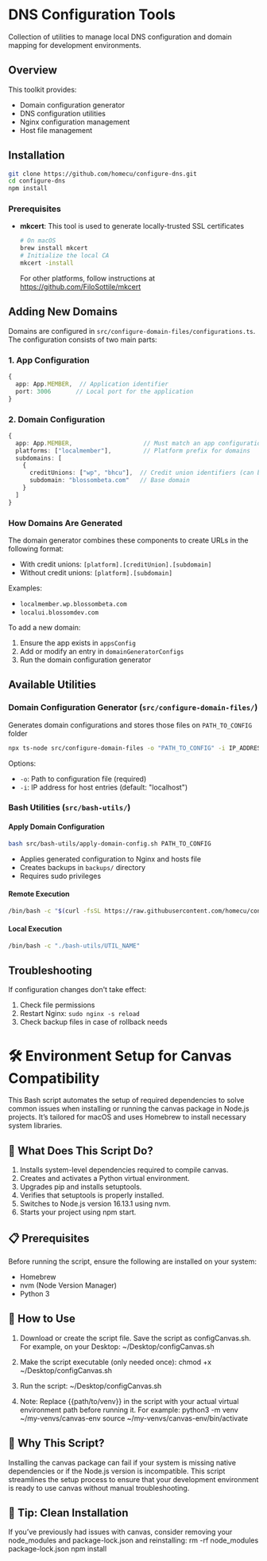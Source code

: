 # DNS Configuration Tools

Collection of utilities to manage local DNS configuration and domain mapping for development environments.

## Overview

This toolkit provides:

- Domain configuration generator
- DNS configuration utilities
- Nginx configuration management
- Host file management

## Installation

```bash
git clone https://github.com/homecu/configure-dns.git
cd configure-dns
npm install
```

### Prerequisites

- **mkcert**: This tool is used to generate locally-trusted SSL certificates
  ```bash
  # On macOS
  brew install mkcert
  # Initialize the local CA
  mkcert -install
  ```
  For other platforms, follow instructions at https://github.com/FiloSottile/mkcert

## Adding New Domains

Domains are configured in `src/configure-domain-files/configurations.ts`. The configuration consists of two main parts:

### 1. App Configuration

```typescript
{
  app: App.MEMBER,  // Application identifier
  port: 3006       // Local port for the application
}
```

### 2. Domain Configuration

```typescript
{
  app: App.MEMBER,                    // Must match an app configuration
  platforms: ["localmember"],         // Platform prefix for domains
  subdomains: [
    {
      creditUnions: ["wp", "bhcu"],  // Credit union identifiers (can be empty)
      subdomain: "blossombeta.com"   // Base domain
    }
  ]
}
```

### How Domains Are Generated

The domain generator combines these components to create URLs in the following format:

- With credit unions: `[platform].[creditUnion].[subdomain]`
- Without credit unions: `[platform].[subdomain]`

Examples:

- `localmember.wp.blossombeta.com`
- `localui.blossomdev.com`

To add a new domain:

1. Ensure the app exists in `appsConfig`
2. Add or modify an entry in `domainGeneratorConfigs`
3. Run the domain configuration generator

## Available Utilities

### Domain Configuration Generator (`src/configure-domain-files/`)

Generates domain configurations and stores those files on `PATH_TO_CONFIG` folder

```bash
npx ts-node src/configure-domain-files -o "PATH_TO_CONFIG" -i IP_ADDRESS
```

Options:

- `-o`: Path to configuration file (required)
- `-i`: IP address for host entries (default: "localhost")

### Bash Utilities (`src/bash-utils/`)

#### Apply Domain Configuration

```bash
bash src/bash-utils/apply-domain-config.sh PATH_TO_CONFIG
```

- Applies generated configuration to Nginx and hosts file
- Creates backups in `backups/` directory
- Requires sudo privileges

#### Remote Execution

```bash
/bin/bash -c "$(curl -fsSL https://raw.githubusercontent.com/homecu/configure-dns/refs/heads/main/src/bash-utils/UTIL_NAME)"
```

#### Local Execution

```bash
/bin/bash -c "./bash-utils/UTIL_NAME"
```

## Troubleshooting

If configuration changes don't take effect:

1. Check file permissions
2. Restart Nginx: `sudo nginx -s reload`
3. Check backup files in case of rollback needs


# 🛠️ Environment Setup for Canvas Compatibility

This Bash script automates the setup of required dependencies to solve common issues when installing or running the canvas package in Node.js projects. It’s tailored for macOS and uses Homebrew to install necessary system libraries.

## 📄 What Does This Script Do?
1. Installs system-level dependencies required to compile canvas.
2. Creates and activates a Python virtual environment.
3. Upgrades pip and installs setuptools.
4. Verifies that setuptools is properly installed.
5. Switches to Node.js version 16.13.1 using nvm.
6. Starts your project using npm start.

## 📋 Prerequisites
Before running the script, ensure the following are installed on your system:

* Homebrew
* nvm (Node Version Manager)
* Python 3

## 🚀 How to Use
1. Download or create the script file.
Save the script as configCanvas.sh. For example, on your Desktop:
~/Desktop/configCanvas.sh

2. Make the script executable (only needed once):
chmod +x ~/Desktop/configCanvas.sh

3. Run the script:
~/Desktop/configCanvas.sh

4. Note: Replace {{path/to/venv}} in the script with your actual virtual environment path before running it. For example:
python3 -m venv ~/my-venvs/canvas-env
source ~/my-venvs/canvas-env/bin/activate


## 🧩 Why This Script?
Installing the canvas package can fail if your system is missing native dependencies or if the Node.js version is incompatible. This script streamlines the setup process to ensure that your development environment is ready to use canvas without manual troubleshooting.

## 🧼 Tip: Clean Installation
If you’ve previously had issues with canvas, consider removing your node_modules and package-lock.json and reinstalling:
rm -rf node_modules package-lock.json
npm install